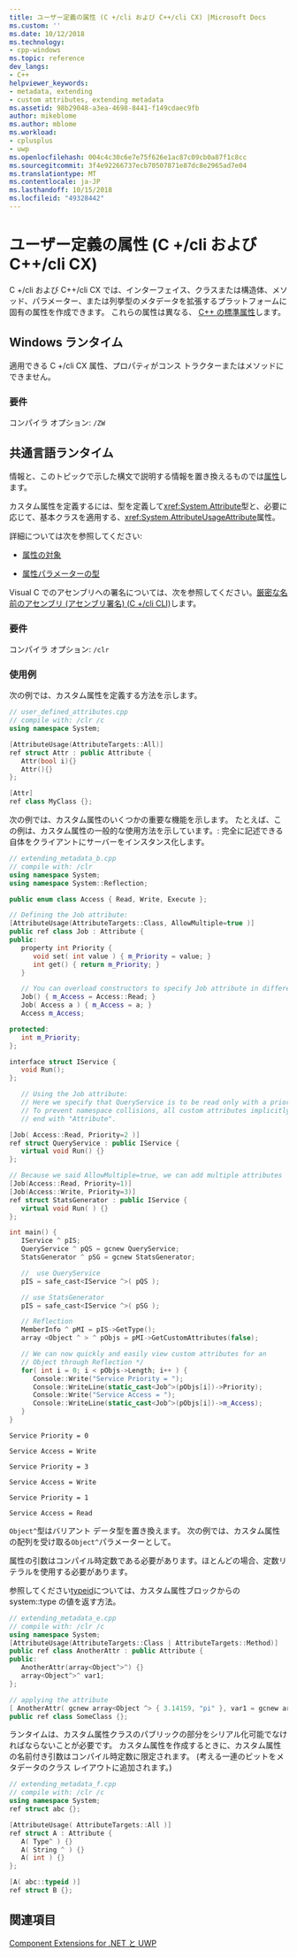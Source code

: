 ```yaml
---
title: ユーザー定義の属性 (C +/cli および C++/cli CX) |Microsoft Docs
ms.custom: ''
ms.date: 10/12/2018
ms.technology:
- cpp-windows
ms.topic: reference
dev_langs:
- C++
helpviewer_keywords:
- metadata, extending
- custom attributes, extending metadata
ms.assetid: 98b29048-a3ea-4698-8441-f149cdaec9fb
author: mikeblome
ms.author: mblome
ms.workload:
- cplusplus
- uwp
ms.openlocfilehash: 004c4c30c6e7e75f626e1ac87c09cb0a87f1c8cc
ms.sourcegitcommit: 3f4e92266737ecb70507871e87dc8e2965ad7e04
ms.translationtype: MT
ms.contentlocale: ja-JP
ms.lasthandoff: 10/15/2018
ms.locfileid: "49328442"
---
```

# <a name="user-defined-attributes--ccli-and-ccx"></a>ユーザー定義の属性 (C +/cli および C++/cli CX)

C +/cli および C++/cli CX では、インターフェイス、クラスまたは構造体、メソッド、パラメーター、または列挙型のメタデータを拡張するプラットフォームに固有の属性を作成できます。 これらの属性は異なる、 [C++ の標準属性](../cpp/attributes.md)します。

## <a name="windows-runtime"></a>Windows ランタイム

適用できる C +/cli CX 属性、プロパティがコンス トラクターまたはメソッドにできません。

### <a name="requirements"></a>要件

コンパイラ オプション: `/ZW`

## <a name="common-language-runtime"></a>共通言語ランタイム

情報と、このトピックで示した構文で説明する情報を置き換えるものでは[属性](attributes/attribute.md)します。

カスタム属性を定義するには、型を定義して<xref:System.Attribute>型と、必要に応じて、基本クラスを適用する、<xref:System.AttributeUsageAttribute>属性。

詳細については次を参照してください:

- [属性の対象](attribute-targets-cpp-component-extensions.md)

- [属性パラメーターの型](attribute-parameter-types-cpp-component-extensions.md)

Visual C でのアセンブリへの署名については、次を参照してください。[厳密な名前のアセンブリ (アセンブリ署名) (C +/cli CLI)](../dotnet/strong-name-assemblies-assembly-signing-cpp-cli.md)します。

### <a name="requirements"></a>要件

コンパイラ オプション: `/clr`

### <a name="examples"></a>使用例

次の例では、カスタム属性を定義する方法を示します。

```cpp
// user_defined_attributes.cpp
// compile with: /clr /c
using namespace System;

[AttributeUsage(AttributeTargets::All)]
ref struct Attr : public Attribute {
   Attr(bool i){}
   Attr(){}
};

[Attr]
ref class MyClass {};
```

次の例では、カスタム属性のいくつかの重要な機能を示します。 たとえば、この例は、カスタム属性の一般的な使用方法を示しています。: 完全に記述できる自体をクライアントにサーバーをインスタンス化します。

```cpp
// extending_metadata_b.cpp
// compile with: /clr
using namespace System;
using namespace System::Reflection;

public enum class Access { Read, Write, Execute };

// Defining the Job attribute:
[AttributeUsage(AttributeTargets::Class, AllowMultiple=true )]
public ref class Job : Attribute {
public:
   property int Priority {
      void set( int value ) { m_Priority = value; }
      int get() { return m_Priority; }
   }

   // You can overload constructors to specify Job attribute in different ways
   Job() { m_Access = Access::Read; }
   Job( Access a ) { m_Access = a; }
   Access m_Access;

protected:
   int m_Priority;
};

interface struct IService {
   void Run();
};

   // Using the Job attribute:
   // Here we specify that QueryService is to be read only with a priority of 2.
   // To prevent namespace collisions, all custom attributes implicitly
   // end with "Attribute".

[Job( Access::Read, Priority=2 )]
ref struct QueryService : public IService {
   virtual void Run() {}
};

// Because we said AllowMultiple=true, we can add multiple attributes
[Job(Access::Read, Priority=1)]
[Job(Access::Write, Priority=3)]
ref struct StatsGenerator : public IService {
   virtual void Run( ) {}
};

int main() {
   IService ^ pIS;
   QueryService ^ pQS = gcnew QueryService;
   StatsGenerator ^ pSG = gcnew StatsGenerator;

   //  use QueryService
   pIS = safe_cast<IService ^>( pQS );

   // use StatsGenerator
   pIS = safe_cast<IService ^>( pSG );

   // Reflection
   MemberInfo ^ pMI = pIS->GetType();
   array <Object ^ > ^ pObjs = pMI->GetCustomAttributes(false);

   // We can now quickly and easily view custom attributes for an
   // Object through Reflection */
   for( int i = 0; i < pObjs->Length; i++ ) {
      Console::Write("Service Priority = ");
      Console::WriteLine(static_cast<Job^>(pObjs[i])->Priority);
      Console::Write("Service Access = ");
      Console::WriteLine(static_cast<Job^>(pObjs[i])->m_Access);
   }
}
```

```Output
Service Priority = 0

Service Access = Write

Service Priority = 3

Service Access = Write

Service Priority = 1

Service Access = Read
```

`Object^`型はバリアント データ型を置き換えます。 次の例では、カスタム属性の配列を受け取る`Object^`パラメーターとして。

属性の引数はコンパイル時定数である必要があります。ほとんどの場合、定数リテラルを使用する必要があります。

参照してください[typeid](typeid-cpp-component-extensions.md)については、カスタム属性ブロックからの system::type の値を返す方法。

```cpp
// extending_metadata_e.cpp
// compile with: /clr /c
using namespace System;
[AttributeUsage(AttributeTargets::Class | AttributeTargets::Method)]
public ref class AnotherAttr : public Attribute {
public:
   AnotherAttr(array<Object^>^) {}
   array<Object^>^ var1;
};

// applying the attribute
[ AnotherAttr( gcnew array<Object ^> { 3.14159, "pi" }, var1 = gcnew array<Object ^> { "a", "b" } ) ]
public ref class SomeClass {};
```

ランタイムは、カスタム属性クラスのパブリックの部分をシリアル化可能でなければならないことが必要です。  カスタム属性を作成するときに、カスタム属性の名前付き引数はコンパイル時定数に限定されます。  (考える一連のビットをメタデータのクラス レイアウトに追加されます。)

```cpp
// extending_metadata_f.cpp
// compile with: /clr /c
using namespace System;
ref struct abc {};

[AttributeUsage( AttributeTargets::All )]
ref struct A : Attribute {
   A( Type^ ) {}
   A( String ^ ) {}
   A( int ) {}
};

[A( abc::typeid )]
ref struct B {};
```

## <a name="see-also"></a>関連項目

[Component Extensions for .NET と UWP](component-extensions-for-runtime-platforms.md)